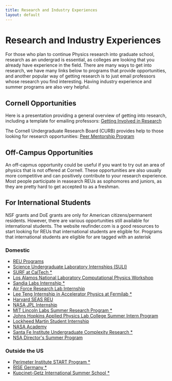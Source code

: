 ```yaml
---
title: Research and Industry Experiences
layout: default
---
```

<link rel="stylesheet" href="/main.css">

# Research and Industry Experiences

For those who plan to continue Physics research into graduate school, research as an undergrad is essential, as colleges are looking that you already have experience in the field. There are many ways to get into research, we have many links below to programs that provide opportunities, and another popular way of getting research is to just email professors whose research you find interesting. Having industry experience and summer programs are also very helpful. 

## Cornell Opportunities

Here is a presentation providing a general overview of getting into research, including a template for emailing professors: [Getting Involved in Research](https://docs.google.com/presentation/d/1T_JWGTbslsuo953fDwLijQ_krZxoutNPhexjozLt3G8/edit?usp=sharing)

The Cornell Undergraduate Research Board (CURB) provides help to those looking for research opportunities: [Peer Mentorship Program](https://www.cornellcurb.com/pmp)

## Off-Campus Opportunities

An off-capmus opportunity could be useful if you want to try out an area of physics that is not offered at Cornell. These opportunities are also usually more competitive and can positively contribute to your research experience. Most people participate in reasearch REUs as sophomores and juniors, as they are pretty hard to get accepted to as a freshman.

## For International Students

NSF grants and DoE grants are only for American citizens/permanent residents. However, there are various opportunities still available for international students. The website reufinder.com is a good resources to start looking for REUs that international students are eligible for. Programs that international students are eligible for are tagged with an asterisk

### Domestic
- [REU Programs](https://www.nsf.gov/crssprgm/reu/list_result.jsp?unitid=69)
- [Science Undergraduate Laboratory Internships (SULI)](https://science.osti.gov/wdts/suli)
- [SURF at CalTech *](https://sfp.caltech.edu/undergraduate-research/programs/surf)
- [Los Alamos National Laboratory Computational Physics Workshop](https://www.lanl.gov/org/padwp/adx/computational-physics/summer-workshop/index.php)
- [Sandia Labs Internship *](https://www.sandia.gov/careers/career-possibilities/students-and-postdocs/internships-co-ops/)
- [Air Force Research Lab Internship](https://www.griffissinstitute.org/who-we-work-with/afrl/summer-internship)
- [Lee Teng Internship in Accelerator Physics at Fermilab *](https://internships.fnal.gov/lee-teng-undergraduate-internship/)
- [Harvard SEAS REU](https://www.seas.harvard.edu/office-education-outreach-community-programs/research-experience-undergraduates-reu)
- [NASA JPL Internship](https://www.jpl.nasa.gov/edu/intern/)
- [MIT Lincoln Labs Summer Research Program *](https://www.ll.mit.edu/careers/student-opportunities/summer-research-program)
- [Johns Hopkins Applied Physics Lab College Summer Intern Program](https://www.jhuapl.edu/careers/internships)
- [Lockheed Martin Student Internship](https://www.lockheedmartinjobs.com/college-students)
- [NASA Academy](https://www.academyapp.com)
- [Santa Fe Institute Undergraduate Complexity Research *](https://www.santafe.edu/engage/learn/programs/undergraduate-complexity-research)
- [NSA Director's Summer Program](https://www.intelligencecareers.gov/nsa/nsastudents.html)

### Outside the US

- [Perimeter Institute START Program *](https://perimeterinstitute.ca/psi-start-program)
- [RISE Germany *](https://www.daad.de/rise/en/rise-germany/)
- [Kupcinet-Getz International Summer School *](https://www.weizmann.ac.il/feinberg/admissions/kupcinet-getz-international-summer-school/about-program-0)
